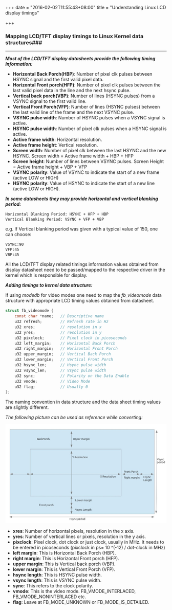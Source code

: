 +++
date = "2016-02-02T11:55:43+08:00"
title = "Understanding Linux LCD display timings"

+++

### Mapping LCD/TFT display timings to Linux Kernel data structures###
***

_**Most of the LCD/TFT display datasheets provide the following timing information:**_

* **Horizontal Back Porch(HBP)**: Number of pixel clk pulses between HSYNC signal and the first valid pixel data.
* **Horizontal Front porch(HFP)**: Number of pixel clk pulses between the last valid pixel data in the line and the next hsync pulse.
* **Vertical back porch(VBP)**: Number of lines (HSYNC pulses) from a VSYNC signal to the first valid line.
* **Vertical Front Porch(VFP)**: Number of lines (HSYNC pulses) between the last valid line of the frame and the next VSYNC pulse.
* **VSYNC pulse width**: Number of HSYNC pulses when a VSYNC signal is active.
* **HSYNC pulse width**: Number of pixel clk pulses when a HSYNC signal is active.
* **Active frame width**: Horizontal resolution.
* **Active frame height**: Vertical resolution.
* **Screen width**: Number of pixel clk between the last HSYNC and the new HSYNC.
Screen width = Active frame width + HBP + HFP
* **Screen height**: Number of lines between VSYNC pulses.
Screen Height = Active frame height + VBP + VFP
* **VSYNC polarity**: Value of VSYNC to indicate the start of a new frame (active LOW or HIGH)
* **HSYNC polarity**: Value of HSYNC to indicate the start of a new line (active LOW or HIGH).

_**In some datasheets they may provide horizontal and vertical blanking period:**_
```
Horizontal Blanking Period: HSYNC + HFP + HBP
Vertical Blanking Period: VSYNC + VFP + VBP
```
e.g.
If Vertical blanking period was given with a typical value of 150, one can choose:
```
VSYNC:90
VFP:45
VBP:45
```
All the LCD/TFT display related timings information values obtained from display datasheet need to be passed/mapped to the respective driver in the kernel which is responsible for display.

_**Adding timings to kernel data structure:**_

If using _modedb_ for video modes one need to map the _fb_videomode_ data structure with appropriate LCD timing values obtained from datasheet.

```c
struct fb_videomode {
	const char *name;   // Descriptive name
	u32 refresh;        // Refresh rate in Hz
	u32 xres;           // resolution in x
	u32 yres;           // resolution in y
	u32 pixclock;       // Pixel clock in picoseconds
	u32 left_margin;    // Horizontal Back Porch
	u32 right_margin;   // Horizontal Front Porch
	u32 upper_margin;   // Vertical Back Porch
	u32 lower_margin;   // Vertical Front Porch
	u32 hsync_len;      // Hsync pulse width
	u32 vsync_len;      // Vsync pulse width
	u32 sync;           // Polarity on the Data Enable
	u32 vmode;          // Video Mode
	u32 flag;           // Usually 0
};
```

The naming convention in data structure and the data sheet timing values are slightly different.

_The following picture can be used as reference while converting:_

![lcd-timings](https://github.com/bhuvanchandra/images-repo/raw/master/images-linux-display-timings/101353-linux_lcd_timing.jpg)

* **xres**: Number of horizontal pixels, resolution in the x axis.
* **yres**: Number of vertical lines or pixels, resolution in the y axis.
* **pixclock**: Pixel clock, dot clock or just clock, usually in MHz. It needs to be entered in picoseconds (pixclock in ps= 10 ^(-12) / dot-clock in MHz)
* **left margin**: This is Horizontal Back Porch (HBP).
* **right margin**: This is Horizontal Front porch (HFP).
* **upper margin**: This is Vertical back porch (VBP).
* **lower margin**: This is Vertical Front Porch (VFP).
* **hsync length**: This is HSYNC pulse width.
* **vsync length**: This is VSYNC pulse width.
* **sync**: This refers to the clock polarity.
* **vmode**: This is the video mode. FB_VMODE_INTERLACED, FB_VMODE_NONINTERLACED etc.
* **flag**: Leave at FB_MODE_UNKNOWN or FB_MODE_IS_DETAILED.
